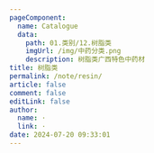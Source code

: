 ```yaml
---
pageComponent: 
  name: Catalogue
  data: 
    path: 01.类别/12.树脂类
    imgUrl: /img/中药分类.png
    description: 树脂类广西特色中药材
title: 树脂类
permalink: /note/resin/
article: false
comment: false
editLink: false
author: 
  name: ·
  link: ·
date: 2024-07-20 09:33:01
---
```

